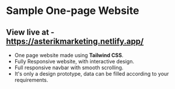 # Sample One-page Website

## View live at  - https://asterikmarketing.netlify.app/

- One page website made using **Tailwind CSS**.
- Fully Responsive website, with interactive design.
- Full responsive navbar with smooth scrolling.
- It's only a design prototype, data can be filled according to your requirements.


